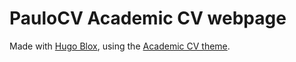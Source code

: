# PauloCV Academic CV webpage

Made with [Hugo Blox](https://hugoblox.com), using the [Academic CV theme](https://github.com/HugoBlox/theme-academic-cv/).


